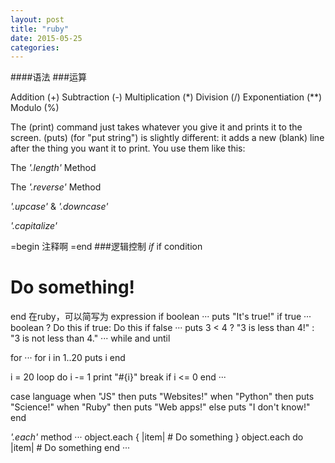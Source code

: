 ```yaml
---
layout: post
title: "ruby"
date: 2015-05-25
categories:
---
```

####语法
###运算

Addition (+)
Subtraction (-)
Multiplication (*)
Division (/)
Exponentiation (**)
Modulo (%)

The (print) command just takes whatever you give it and prints it to the screen. (puts) (for "put string") is slightly different: it adds a new (blank) line after the thing you want it to print. You use them like this:

The *'.length'* Method

The *'.reverse'* Method

*'.upcase'* & *'.downcase'*

*'.capitalize'*


=begin
注释啊
=end
###逻辑控制
*if*
if condition
  # Do something!
end
在ruby，可以简写为
expression if boolean
···
puts "It's true!" if true
···
boolean ? Do this if true: Do this if false
···
puts 3 < 4 ? "3 is less than 4!" : "3 is not less than 4."
···
while and until

for
···
for i in 1..20
puts i
end

i = 20
loop do
  i -= 1
  print "#{i}"
  break if i <= 0
end
···

case language
  when "JS" then puts "Websites!"
  when "Python" then puts "Science!"
  when "Ruby" then puts "Web apps!"
  else puts "I don't know!"
end

*'.each'* method
···
object.each { |item| # Do something }
object.each do |item| # Do something end
···